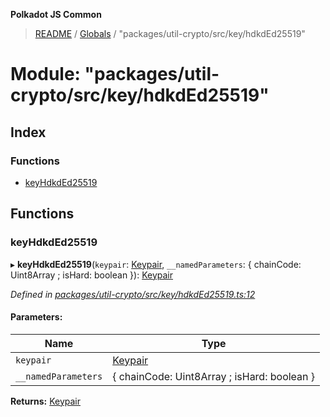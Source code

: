 **Polkadot JS Common**

> [README](../README.md) / [Globals](../globals.md) / "packages/util-crypto/src/key/hdkdEd25519"

# Module: "packages/util-crypto/src/key/hdkdEd25519"

## Index

### Functions

* [keyHdkdEd25519](_packages_util_crypto_src_key_hdkded25519_.md#keyhdkded25519)

## Functions

### keyHdkdEd25519

▸ **keyHdkdEd25519**(`keypair`: [Keypair](../interfaces/_packages_util_crypto_src_types_.keypair.md), `__namedParameters`: { chainCode: Uint8Array ; isHard: boolean  }): [Keypair](../interfaces/_packages_util_crypto_src_types_.keypair.md)

*Defined in [packages/util-crypto/src/key/hdkdEd25519.ts:12](https://github.com/polkadot-js/common/blob/ce964d2f/packages/util-crypto/src/key/hdkdEd25519.ts#L12)*

#### Parameters:

Name | Type |
------ | ------ |
`keypair` | [Keypair](../interfaces/_packages_util_crypto_src_types_.keypair.md) |
`__namedParameters` | { chainCode: Uint8Array ; isHard: boolean  } |

**Returns:** [Keypair](../interfaces/_packages_util_crypto_src_types_.keypair.md)
